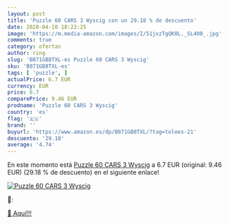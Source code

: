 ```yaml
---
layout: post
title: 'Puzzle 60 CARS 3 Wyscig con un 29.18 % de descuento'
date: 2020-04-10 18:23:25
image: 'https://m.media-amazon.com/images/I/51jxzTgQK0L._SL400_.jpg'
comments: true
category: ofertas
author: ring
slug: 'B071GB8TXL-es Puzzle 60 CARS 3 Wyscig'
sku: 'B071GB8TXL-es'
tags: [ 'puzzle', ]
actualPrice: 6.7 EUR
currency: EUR
price: 6.7
comparePrice: 9.46 EUR
prodname: 'Puzzle 60 CARS 3 Wyscig'
country: 'es'
flag: '🇪🇸'
brand: ''
buyurl: 'https://www.amazon.es/dp/B071GB8TXL/?tag=tolees-21'
descuento: '29.18'
average: '4.74'
---
```


En este momento está [Puzzle 60 CARS 3 Wyscig](https://www.amazon.es/dp/B071GB8TXL/?tag=tolees-21) a 6.7 EUR (original: 9.46 EUR) (29.18 %  de descuento) en el siguiente enlace!

[![Puzzle 60 CARS 3 Wyscig](https://m.media-amazon.com/images/I/51jxzTgQK0L._SL400_.jpg)](https://www.amazon.es/dp/B071GB8TXL/?tag=tolees-21)

🔎:


[🛒 Aquí!!!](https://www.amazon.es/dp/B071GB8TXL/?tag=tolees-21)
